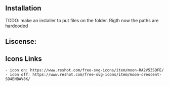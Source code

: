 
## Installation
 TODO: make an installer to put files on the folder. Rigth now the paths are hardcoded



## Liscense:

	

## Icons Links

	- icon on: https://www.reshot.com/free-svg-icons/item/moon-RA2V5ZSDFE/
	- icon off: https://www.reshot.com/free-svg-icons/item/moon-crescent-SD4ENBAV8K/